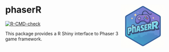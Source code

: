 
<!-- README.md is generated from README.Rmd. Please edit that file -->

# phaserR <img src="man/figures/phaserR.png" align="right" height="138" style="float:right; height:138px;" alt = "phaserR Logo"/>

<!-- badges: start -->

[![R-CMD-check](https://github.com/maciekbanas/phaserR/actions/workflows/R-CMD-check.yaml/badge.svg)](https://github.com/maciekbanas/phaserR/actions/workflows/R-CMD-check.yaml)
<!-- badges: end -->

This package provides a R Shiny interface to Phaser 3 game framework.
